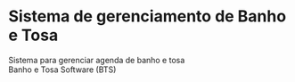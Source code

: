 # Sistema de gerenciamento de Banho e Tosa

Sistema para gerenciar agenda de banho e tosa<br>
Banho e Tosa Software (BTS)
